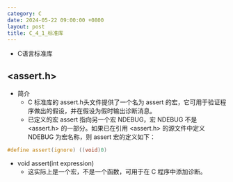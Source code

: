 ```yaml
---
category: C
date: 2024-05-22 09:00:00 +0800
layout: post
title: C_4_1_标准库
---
```


+ C语言标准库

## <assert.h>

+ 简介
  + C 标准库的 assert.h头文件提供了一个名为 assert 的宏，它可用于验证程序做出的假设，并在假设为假时输出诊断消息。
  + 已定义的宏 assert 指向另一个宏 NDEBUG，宏 NDEBUG 不是 <assert.h> 的一部分。如果已在引用 <assert.h> 的源文件中定义 NDEBUG 为宏名称，则 assert 宏的定义如下：
```c
#define assert(ignore) ((void)0)
```

+ void assert(int expression)
  + 这实际上是一个宏，不是一个函数，可用于在 C 程序中添加诊断。